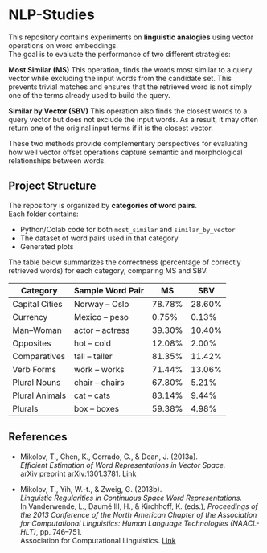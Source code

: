 # NLP-Studies

This repository contains experiments on **linguistic analogies** using vector operations on word embeddings.  
The goal is to evaluate the performance of two different strategies:

**Most Similar (MS)**
This operation, finds the words most similar to a query vector while excluding the input words from the candidate set. This prevents trivial matches and ensures that the retrieved word is not simply one of the terms already used to build the query.

**Similar by Vector (SBV)**
This operation also finds the closest words to a query vector but does not exclude the input words. As a result, it may often return one of the original input terms if it is the closest vector.

These two methods provide complementary perspectives for evaluating how well vector offset operations capture semantic and morphological relationships between words.



## Project Structure

The repository is organized by **categories of word pairs**.  
Each folder contains:
- Python/Colab code for both `most_similar` and `similar_by_vector`
- The dataset of word pairs used in that category
- Generated plots 



The table below summarizes the correctness (percentage of correctly retrieved words) for each category, comparing MS and SBV.

| **Category**      | **Sample Word Pair** | **MS**   | **SBV**  |
|-------------------|----------------------|----------|----------|
| Capital Cities    | Norway – Oslo        | 78.78%   | 28.60%   |
| Currency          | Mexico – peso        | 0.75%    | 0.13%    |
| Man–Woman         | actor – actress      | 39.30%   | 10.40%   |
| Opposites         | hot – cold           | 12.08%   | 2.00%    |
| Comparatives      | tall – taller        | 81.35%   | 11.42%   |
| Verb Forms        | work – works         | 71.44%   | 13.06%   |
| Plural Nouns      | chair – chairs       | 67.80%   | 5.21%    |
| Plural Animals    | cat – cats           | 83.14%   | 9.44%    |
| Plurals           | box – boxes          | 59.38%   | 4.98%    |


## References

- Mikolov, T., Chen, K., Corrado, G., & Dean, J. (2013a).  
  *Efficient Estimation of Word Representations in Vector Space.*  
  arXiv preprint arXiv:1301.3781. [Link](https://arxiv.org/abs/1301.3781)

- Mikolov, T., Yih, W.-t., & Zweig, G. (2013b).  
  *Linguistic Regularities in Continuous Space Word Representations.*  
  In Vanderwende, L., Daumé III, H., & Kirchhoff, K. (eds.), *Proceedings of the 2013 Conference of the North American Chapter of the Association for Computational Linguistics: Human Language Technologies (NAACL-HLT)*, pp. 746–751.  
  Association for Computational Linguistics. [Link](https://aclanthology.org/N13-1090)
